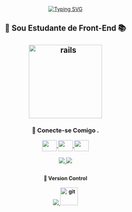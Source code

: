 <p align="center">
  <a href=""><img src="https://readme-typing-svg.demolab.com?font=Fira+Code&weight=700&size=50&duration=2000&pause=1000&color=F00CC&center=true&vCenter=true&width=500&height=70&lines=Olá+!!!+👋🏻;I'm+Igor+😊" alt="Typing SVG" /></a>
</p>

<h2 align="center">
    📝 Sou Estudante de Front-End 📚
    <br><br>
    <a href="flop" target="_blank" rel="noreferrer">
      <img src="https://encrypted-tbn0.gstatic.com/images?q=tbn:ANd9GcQZ3cP4Eyj5WVuPKGIJYY28C3Ef1oZtd7ZZZg&usqp=CAU" alt="rails" width="200"/>
    </a>
</h2>


<h3 align="center">🔗 Conecte-se Comigo .</h3>

<p align="center">
  <a href="https://instagram.com" target="blank">
    <img align="center" src="https://raw.githubusercontent.com/rahuldkjain/github-profile-readme-generator/master/src/images/icons/Social/instagram.svg" alt="" height="30" width="40" />
  </a>
  <a href="https://linkedin.com" target="blank">
    <img align="center" src="https://raw.githubusercontent.com/rahuldkjain/github-profile-readme-generator/master/src/images/icons/Social/linked-in-alt.svg" alt="" height="30" width="40" />
  </a>
  <a href="https://stackoverflow.com" target="blank">
    <img align="center" src="https://raw.githubusercontent.com/rahuldkjain/github-profile-readme-generator/master/src/images/icons/Social/stack-overflow.svg" alt="" height="30" width="40" />
  </a>
  <br><br>
  <a href="igorsilvabgi@gmail.com">
    <img src="https://img.shields.io/badge/Gmail-333333?style=for-the-badge&logo=gmail&logoColor=F00" />
  </a>
  <a href="https://www.dio.me" target="blank">
    <img align="top" src="https://img.shields.io/badge/-Meu%20Perfil%20na%20DIO-000?style=for-the-badge" />
  </a>
</p>

##
  <h4 align="center">🔀 Version Control
  <br><br>
    <a href="">
      <img src="https://skillicons.dev/icons?i=github" />
    </a>
    <a href="https://git-scm.com/" target="_blank" rel="noreferrer">
      <img src="https://www.vectorlogo.zone/logos/git-scm/git-scm-icon.svg" alt="git" width="48"/>
    </a>
    <br>
  </h4>
</div> 